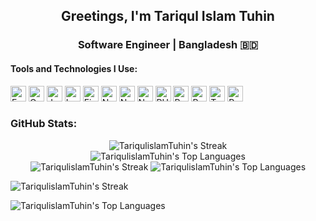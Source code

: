 <h2 align="center">Greetings, I'm Tariqul Islam Tuhin</h2>

<h3 align="center">Software Engineer | Bangladesh 🇧🇩</h3>

#### Tools and Technologies I Use:

[<img src="https://img.shields.io/badge/Express-282C34?logo=express&logoColor=FFFFFF" alt="Express.js logo" title="Express.js" height="25" />](https://expressjs.com/)
[<img src="https://img.shields.io/badge/GraphQL-282C34?logo=graphql&logoColor=E10098" alt="GraphQL logo" title="GraphQL" height="25" />](https://graphql.org/)
[<img src="https://img.shields.io/badge/JavaScript-282C34?logo=javascript&logoColor=F7DF1E" alt="JavaScript logo" title="JavaScript" height="25" />](https://developer.mozilla.org/en-US/docs/Web/JavaScript)
[<img src="https://img.shields.io/badge/Laravel-282C34?style=flat&logo=Laravel" alt="Laravel logo" title="Laravel" height="25" />](https://laravel.com/)
[<img src="https://img.shields.io/badge/MySQL-282C34?logo=mysql&logoColor=4479a1" alt="Firebase logo" title="Firebase" height="25" />](https://www.mysql.com/)
[<img src="https://img.shields.io/badge/Next.js-282C34?logo=next.js&logoColor=FFFFFF" alt="Next.js logo" title="Next.js" height="25" />](https://nextjs.org/)
[<img src="https://img.shields.io/badge/Node.js-282C34?logo=node.js&logoColor=339933" alt="Node.js logo" title="Node.js" height="25" />](https://nodejs.org/en/)
[<img src="https://img.shields.io/badge/NestJS-282C34?logo=nestjs&logoColor=e0234e" alt="NestJS logo" title="NestJS" height="25" />](https://nestjs.com/)
[<img src="https://img.shields.io/badge/PHP-282C34?style=flat&logo=PHP" alt="PHP logo" title="PHP" height="25" />](https://www.php.net/)
[<img src="https://img.shields.io/badge/PostgreSQL-282C34?logo=postgresql&logoColor=336792" alt="PostgreSQL logo" title="PostgreSQL" height="25" />](https://www.postgresql.org/)
[<img src="https://img.shields.io/badge/React-282C34?logo=react&logoColor=61DAFB" alt="React Logo" title="React" height="25" />](https://reactjs.org/)
[<img src="https://img.shields.io/badge/TypeScript-282C34?logo=typescript&logoColor=3178C6" alt="TypeScript logo" title="TypeScript" height="25" />](https://www.typescriptlang.org/)
[<img src="https://img.shields.io/badge/Visual Studio Code-282C34?logo=Visual Studio Code&logoColor=2466b8" alt="PostgreSQL logo" title="PostgreSQL" height="25" />](https://www.postgresql.org/)

### GitHub Stats:

<div style="text-align: center;">
    <img src="https://github-readme-streak-stats.herokuapp.com/?user=TariqulislamTuhin&theme=react&hide_border=true" alt="TariqulislamTuhin's Streak">
    <br>
    <img src="https://github-readme-stats.vercel.app/api/top-langs/?username=TariqulislamTuhin&theme=react&show_icons=true&hide_border=true&layout=compact" alt="TariqulislamTuhin's Top Languages">
</div>

<div style="text-align: center;">
    <img src="https://github-readme-streak-stats.herokuapp.com/?user=TariqulislamTuhin&theme=react&hide_border=true" alt="TariqulislamTuhin's Streak" style="display: inline-block;">
    <img src="https://github-readme-stats.vercel.app/api/top-langs/?username=TariqulislamTuhin&theme=react&show_icons=true&hide_border=true&layout=compact" alt="TariqulislamTuhin's Top Languages" style="display: inline-block;">
</div>

![TariqulislamTuhin's Streak](https://github-readme-streak-stats.herokuapp.com/?user=TariqulislamTuhin&theme=react&hide_border=true)

![TariqulislamTuhin's Top Languages](https://github-readme-stats.vercel.app/api/top-langs/?username=TariqulislamTuhin&theme=react&show_icons=true&hide_border=true&layout=compact)
